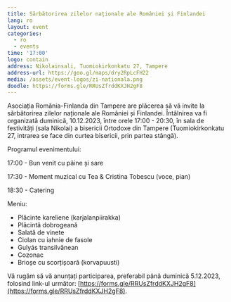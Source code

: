 ```yaml
---
title: Sărbătorirea zilelor naționale ale României și Finlandei
lang: ro
layout: event
categories:
  - ro
  - events
time: '17:00'
logo: contain
address: Nikolainsali, Tuomiokirkonkatu 27, Tampere
address-url: https://goo.gl/maps/dry2RpLcFH22
media: /assets/event-logos/zi-nationala.png
doodle: https://forms.gle/RRUsZfrddKXJH2gF8
---
```


Asociația România-Finlanda din Tampere are plăcerea să vă invite la sărbătorirea zilelor naționale ale României și Finlandei. Întâlnirea va fi organizată duminică, 10.12.2023, între orele 17:00 - 20:30, în sala de festivități (sala Nikolai) a bisericii Ortodoxe din Tampere (Tuomiokirkonkatu 27, intrarea se face din curtea bisericii, prin partea stângă).

Programul evenimentului:

17:00 - Bun venit cu pâine și sare

17:30 - Moment muzical cu Tea & Cristina Tobescu (voce, pian)

18:30 - Catering

Meniu:

- Plăcinte kareliene (karjalanpiirakka)
- Plăcintă dobrogeană
- Salată de vinete
- Ciolan cu iahnie de fasole
- Gulyás transilvănean
- Cozonac
- Brioșe cu scorțișoară (korvapuusti)

Vă rugăm să vă anunțați participarea, preferabil până duminică 5.12.2023, folosind link-ul următor: [https://forms.gle/RRUsZfrddKXJH2gF8](https://forms.gle/RRUsZfrddKXJH2gF8).
